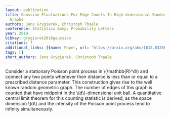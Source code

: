 ```yaml
---
layout: publication
title: Gaussian Fluctuations For Edge Counts In High-dimensional Random Geometric
  Graphs
authors: Jens Grygierek, Christoph Thaele
conference: Statistics &amp; Probability Letters
year: 2019
bibkey: grygierek2016gaussian
citations: 7
additional_links: [{name: Paper, url: 'https://arxiv.org/abs/1612.03286'}]
tags: []
short_authors: Jens Grygierek, Christoph Thaele
---
```

Consider a stationary Poisson point process in \\(\mathbb\{R\}^d\\) and connect any
two points whenever their distance is less than or equal to a prescribed
distance parameter. This construction gives rise to the well known random
geometric graph. The number of edges of this graph is counted that have
midpoint in the \\(d\\)-dimensional unit ball. A quantitative central limit theorem
for this counting statistic is derived, as the space dimension \\(d\\) and the
intensity of the Poisson point process tend to infinity simultaneously.